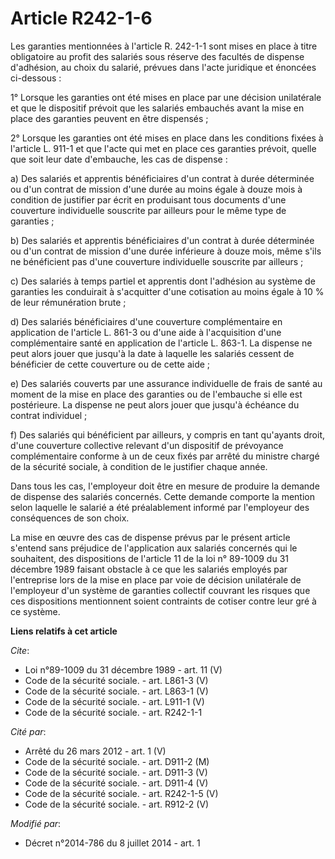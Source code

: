 # Article R242-1-6

Les garanties mentionnées à l'article R. 242-1-1 sont mises en place à titre obligatoire au profit des salariés sous réserve
des facultés de dispense d'adhésion, au choix du salarié, prévues dans l'acte juridique et énoncées ci-dessous : 

1° Lorsque les garanties ont été mises en place par une décision unilatérale et que le dispositif prévoit que les salariés
embauchés avant la mise en place des garanties peuvent en être dispensés ; 

2° Lorsque les garanties ont été mises en place dans les conditions fixées à l'article L. 911-1 et que l'acte qui met en
place ces garanties prévoit, quelle que soit leur date d'embauche, les cas de dispense : 

a) Des salariés et apprentis bénéficiaires d'un contrat à durée déterminée ou d'un contrat de mission d'une durée au moins
égale à douze mois à condition de justifier par écrit en produisant tous documents d'une couverture individuelle souscrite
par ailleurs pour le même type de garanties ; 

b) Des salariés et apprentis bénéficiaires d'un contrat à durée déterminée ou d'un contrat de mission d'une durée inférieure
à douze mois, même s'ils ne bénéficient pas d'une couverture individuelle souscrite par ailleurs ; 

c) Des salariés à temps partiel et apprentis dont l'adhésion au système de garanties les conduirait à s'acquitter d'une
cotisation au moins égale à 10 % de leur rémunération brute ; 

d) Des salariés bénéficiaires d'une couverture complémentaire en application de l'article L. 861-3 ou d'une aide à
l'acquisition d'une complémentaire santé en application de l'article L. 863-1. La dispense ne peut alors jouer que jusqu'à la
date à laquelle les salariés cessent de bénéficier de cette couverture ou de cette aide ; 

e) Des salariés couverts par une assurance individuelle de frais de santé au moment de la mise en place des garanties ou de
l'embauche si elle est postérieure. La dispense ne peut alors jouer que jusqu'à échéance du contrat individuel ; 

f) Des salariés qui bénéficient par ailleurs, y compris en tant qu'ayants droit, d'une couverture collective relevant d'un
dispositif de prévoyance complémentaire conforme à un de ceux fixés par arrêté du ministre chargé de la sécurité sociale, à
condition de le justifier chaque année. 

Dans tous les cas, l'employeur doit être en mesure de produire la demande de dispense des salariés concernés. Cette demande
comporte la mention selon laquelle le salarié a été préalablement informé par l'employeur des conséquences de son choix. 

La mise en œuvre des cas de dispense prévus par le présent article s'entend sans préjudice de l'application aux salariés
concernés qui le souhaitent, des dispositions de l'article 11 de la loi n° 89-1009 du 31 décembre 1989 faisant obstacle à ce
que les salariés employés par l'entreprise lors de la mise en place par voie de décision unilatérale de l'employeur d'un
système de garanties collectif couvrant les risques que ces dispositions mentionnent soient contraints de cotiser contre leur
gré à ce système.

**Liens relatifs à cet article**

_Cite_:

  - Loi n°89-1009 du 31 décembre 1989 - art. 11 (V)
  - Code de la sécurité sociale. - art. L861-3 (V)
  - Code de la sécurité sociale. - art. L863-1 (V)
  - Code de la sécurité sociale. - art. L911-1 (V)
  - Code de la sécurité sociale. - art. R242-1-1

_Cité par_:

  - Arrêté du 26 mars 2012 - art. 1 (V)
  - Code de la sécurité sociale. - art. D911-2 (M)
  - Code de la sécurité sociale. - art. D911-3 (V)
  - Code de la sécurité sociale. - art. D911-4 (V)
  - Code de la sécurité sociale. - art. R242-1-5 (V)
  - Code de la sécurité sociale. - art. R912-2 (V)

_Modifié par_:

  - Décret n°2014-786 du 8 juillet 2014 - art. 1
